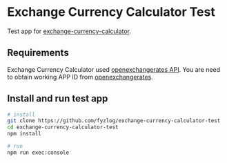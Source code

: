 # Exchange Currency Calculator Test

Test app for [exchange-currency-calculator](https://github.com/fyzlog/exchange-currency-calculator).

## Requirements

Exchange Currency Calculator used [openexchangerates API](https://docs.openexchangerates.org/docs/latest-json). You are need to obtain working APP ID from [openexchangerates](https://openexchangerates.org).

## Install and run test app

```bash
# install
git clone https://github.com/fyzlog/exchange-currency-calculator-test
cd exchange-currency-calculator-test
npm install

# run
npm run exec:console
```

